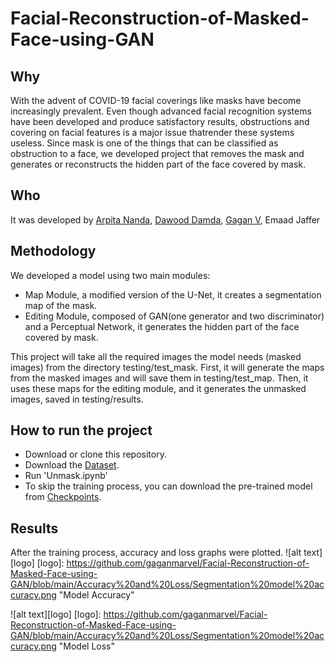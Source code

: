 # Facial-Reconstruction-of-Masked-Face-using-GAN

## Why
With the advent of COVID-19 facial coverings like masks have become increasingly prevalent. Even though advanced facial recognition systems have been developed and produce satisfactory results, obstructions and covering on facial features is a major issue thatrender these systems useless. Since mask is one of the things that can be classified as obstruction to a face, we developed project that removes the mask and generates or reconstructs the hidden part of the face covered by mask.

## Who
It was developed by [Arpita Nanda](https://github.com/ArpitaNanda "Arpita Nanda"), [Dawood Damda](https://github.com/Dawood-Damda "Dawood Damda"), [Gagan V](https://github.com/gaganmarvel "Gagan V"), Emaad Jaffer

## Methodology 
We developed a model using two main modules:
- Map Module, a modified version of the U-Net, it creates a segmentation map of the mask.
- Editing Module, composed of GAN(one generator and two discriminator) and a Perceptual Network, it generates the hidden part of the face covered by mask.

This project will take all the required images the model needs (masked images) from the directory testing/test_mask. First, it will generate the maps from the masked images and will save them in testing/test_map. Then, it uses these maps for the editing module, and it generates the unmasked images, saved in testing/results.
 
## How to run the project
- Download or clone this repository.
- Download the [Dataset](https://drive.google.com/drive/folders/1yPjANI3pCgd6SQ0_WX7I38QiUxuQk34U?usp=sharing "Training and testing dataset").
- Run 'Unmask.ipynb'
- To skip the training process, you can download the pre-trained model from [Checkpoints](https://drive.google.com/drive/folders/1YJCCpV4UyyXlfvPrEYQvVUQzG9NtOcH6?usp=sharing "Pre-trained model").

## Results
After the training process, accuracy and loss graphs were plotted.
![alt text][logo]
[logo]: https://github.com/gaganmarvel/Facial-Reconstruction-of-Masked-Face-using-GAN/blob/main/Accuracy%20and%20Loss/Segmentation%20model%20accuracy.png "Model Accuracy"

![alt text][logo]
[logo]: https://github.com/gaganmarvel/Facial-Reconstruction-of-Masked-Face-using-GAN/blob/main/Accuracy%20and%20Loss/Segmentation%20model%20accuracy.png "Model Loss"

